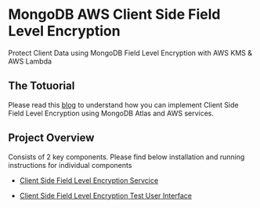 # MongoDB AWS Client Side Field Level Encryption
Protect Client Data using MongoDB Field Level Encryption with AWS KMS & AWS Lambda

## The Totuorial
Please read this <a href="#">blog</a> to understand how you can implement Client Side Field Level Encryption using MongoDB Atlas and AWS services.

## Project Overview
Consists of 2 key components. Please find below installation and running instructions for individual components

* <a href="https://github.com/mongodb-partners/mongodb-aws-csfle/tree/main/csfle-service">Client Side Field Level Encryption Servcice</a>

* <a href="https://github.com/mongodb-partners/mongodb-aws-csfle/blob/main/csfle-web-ui/README.md">Client Side Field Level Encryption Test User Interface</a>


